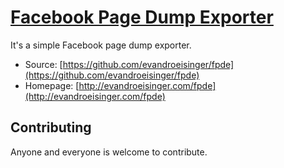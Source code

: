 # [Facebook Page Dump Exporter](http://evandroeisinger.com/fpde)

It's a simple Facebook page dump exporter.

* Source: [https://github.com/evandroeisinger/fpde](https://github.com/evandroeisinger/fpde)
* Homepage: [http://evandroeisinger.com/fpde](http://evandroeisinger.com/fpde)

## Contributing

Anyone and everyone is welcome to contribute.